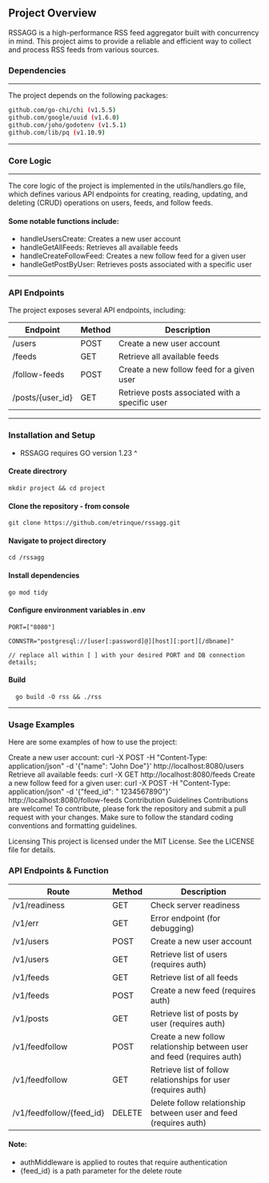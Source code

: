 ## Project Overview

RSSAGG is a high-performance RSS feed aggregator built with concurrency in mind. This project aims to provide a reliable
and efficient way to collect and process RSS feeds from various sources.

### Dependencies

---

The project depends on the following packages:

```bash
github.com/go-chi/chi (v1.5.5)
github.com/google/uuid (v1.6.0)
github.com/joho/godotenv (v1.5.1)
github.com/lib/pq (v1.10.9)
```

---

### Core Logic

---
The core logic of the project is implemented in the utils/handlers.go file, which defines various API endpoints for
creating, reading, updating, and deleting (CRUD) operations on users, feeds, and follow feeds.

#### Some notable functions include:

- handleUsersCreate: Creates a new user account
- handleGetAllFeeds: Retrieves all available feeds
- handleCreateFollowFeed: Creates a new follow feed for a given user
- handleGetPostByUser: Retrieves posts associated with a specific user

---

### API Endpoints

The project exposes several API endpoints, including:

| Endpoint         | Method | Description                                    | 
|------------------|--------|------------------------------------------------| 
| /users           | POST   | Create a new user account                      | 
| /feeds           | GET    | Retrieve all available feeds                   |
| /follow-feeds    | POST   | Create a new follow feed for a given user      | 
| /posts/{user_id} | GET    | Retrieve posts associated with a specific user |

---

### Installation and Setup

- RSSAGG requires GO version 1.23 ^

#### Create directrory

```shell
mkdir project && cd project
```

#### Clone the repository - from console

```shell
git clone https://github.com/etrinque/rssagg.git
```

#### Navigate to project directory

```shell
cd /rssagg
```

#### Install dependencies

```shell
go mod tidy 
```

#### Configure environment variables in .env

```
PORT=["8080"]
 
CONNSTR="postgresql://[user[:password]@][host][:port][/dbname]"

// replace all within [ ] with your desired PORT and DB connection details;
```

#### Build

```shell
  go build -O rss && ./rss
```

---

### Usage Examples

Here are some examples of how to use the project:

Create a new user account: curl -X POST -H "Content-Type: application/json" -d '{"name": "John
Doe"}' http://localhost:8080/users
Retrieve all available feeds: curl -X GET http://localhost:8080/feeds
Create a new follow feed for a given user: curl -X POST -H "Content-Type: application/json" -d '{"feed_id": "
1234567890"}' http://localhost:8080/follow-feeds
Contribution Guidelines
Contributions are welcome! To contribute, please fork the repository and submit a pull request with your changes. Make
sure to follow the standard coding conventions and formatting guidelines.

Licensing
This project is licensed under the MIT License. See the LICENSE file for details.

### API Endpoints & Function

| Route                    | Method | Description                                                            | 
|--------------------------|--------|------------------------------------------------------------------------|
| /v1/readiness            | GET    | Check server readiness                                                 |
| /v1/err                  | GET    | Error endpoint (for debugging)                                         |
| /v1/users                | POST   | Create a new user account                                              |
| /v1/users                | GET    | Retrieve list of users (requires auth)                                 |
| /v1/feeds                | GET    | Retrieve list of all feeds                                             |
| /v1/feeds                | POST   | Create a new feed (requires auth)                                      |
| /v1/posts                | GET    | Retrieve list of posts by user (requires auth)                         |
| /v1/feedfollow           | POST   | Create a new follow relationship between user and feed (requires auth) |
| /v1/feedfollow           | GET    | Retrieve list of follow relationships for user (requires auth)         |
| /v1/feedfollow/{feed_id} | DELETE | Delete follow relationship between user and feed (requires auth)       |

#### Note:

- authMiddleware is applied to routes that require authentication
- {feed_id} is a path parameter for the delete route